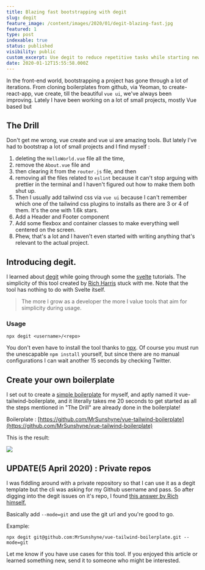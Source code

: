 ```yaml
---
title: Blazing fast bootstrapping with degit
slug: degit
feature_image: /content/images/2020/01/degit-blazing-fast.jpg
featured: 1
type: post
indexable: true
status: published
visibility: public
custom_excerpt: Use degit to reduce repetitive tasks while starting new projects
date: 2020-01-12T15:55:58.000Z
---
```


In the front-end world, bootstrapping a project has gone through a lot of iterations. From cloning boilerplates from github, via Yeoman, to create-react-app, vue create, till the beautiful `vue ui`, we've always been improving. Lately I have been working on a lot of small projects, mostly Vue based but

## The Drill

Don't get me wrong, vue create and vue ui are amazing tools. But lately I've had to bootstrap a lot of small projects and I find myself :

1.  deleting the `HelloWorld.vue` file all the time,
2.  remove the `About.vue` file and
3.  then clearing it from the `router.js` file, and then
4.  removing all the files related to `eslint` because it can't stop arguing with prettier in the terminal and I haven't figured out how to make them both shut up.
5.  Then I usually add tailwind css via `vue ui` because I can't remember which one of the tailwind css plugins to installs as there are 3 or 4 of them. It's the one with 1.6k stars.
6.  Add a Header and Footer component
7.  Add some flexbox and container classes to make everything well centered on the screen.
8.  Phew, that's a lot and I haven't even started with writing anything that's relevant to the actual project.

## Introducing degit.

I learned about [degit](https://github.com/Rich-Harris/degit) while going through some the [svelte](https://svelte.dev/) tutorials. The simplicity of this tool created by [Rich Harris](https://twitter.com/Rich_Harris) stuck with me. Note that the tool has nothing to do with Svelte itself.

> The more I grow as a developer the more I value tools that aim for simplicity during usage.

### Usage

    npx degit <username>/<repo>

You don't even have to install the tool thanks to [npx](https://blog.npmjs.org/post/162869356040/introducing-npx-an-npm-package-runner). Of course you must run the unescapable `npm install` yourself, but since there are no manual configurations I can wait another 15 seconds by checking Twitter.

## Create your own boilerplate

I set out to create a [simple boilerplate](https://github.com/MrSunshyne/vue-tailwind-boilerplate) for myself, and aptly named it vue-tailwind-boilerplate, and it literally takes me 20 seconds to get started as all the steps mentioned in "The Drill" are already done in the boilerplate!

Boilerplate : [https://github.com/MrSunshyne/vue-tailwind-boilerplate](https://github.com/MrSunshyne/vue-tailwind-boilerplate)

This is the result:

![](/content/images/2020/01/Screenshot-2020-01-12-at-20.13.10.jpg)

## UPDATE(5 April 2020) : Private repos

I was fiddling around with a private repository so that I can use it as a degit template but the cli was asking for my Github username and pass. So after digging into the degit issues on it's repo, I found [this answer by Rich himself.](https://github.com/Rich-Harris/degit/pull/47#issuecomment-582098995)

Basically add `--mode=git` and use the git url and you're good to go.

Example:

    npx degit git@github.com:MrSunshyne/vue-tailwind-boilerplate.git --mode=git

Let me know if you have use cases for this tool. If you enjoyed this article or learned something new, send it to someone who might be interested.